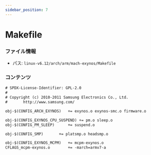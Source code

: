 ```yaml
---
sidebar_position: 7
---
```

# Makefile

### ファイル情報

- パス: `linux-v6.12/arch/arm/mach-exynos/Makefile`

### コンテンツ

```txt
# SPDX-License-Identifier: GPL-2.0
#
# Copyright (c) 2010-2011 Samsung Electronics Co., Ltd.
#		http://www.samsung.com/

obj-$(CONFIG_ARCH_EXYNOS)	+= exynos.o exynos-smc.o firmware.o

obj-$(CONFIG_EXYNOS_CPU_SUSPEND) += pm.o sleep.o
obj-$(CONFIG_PM_SLEEP)		+= suspend.o

obj-$(CONFIG_SMP)		+= platsmp.o headsmp.o

obj-$(CONFIG_EXYNOS_MCPM)	+= mcpm-exynos.o
CFLAGS_mcpm-exynos.o		+= -march=armv7-a

```

